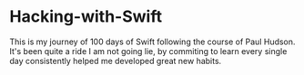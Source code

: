 # Hacking-with-Swift

This is my journey of 100 days of Swift following the course of Paul Hudson. It's been quite a ride I am not going lie, by commiting to learn every single 
day consistently helped me developed great new habits.
